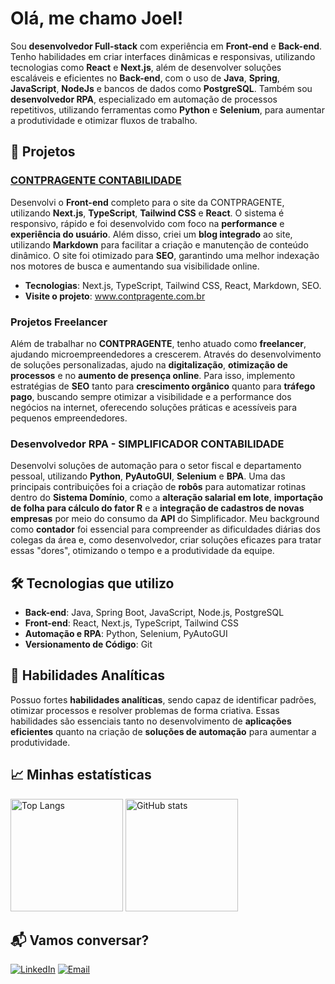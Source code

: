 <!--# Olá, me chamo Joel! 
Bem vindo ao meu perfil GitHub, onde compartilho minha jornada de aprendizado e projetos relacionados à tecnologia. 👋

## Sobre Mim

Minha jornada no mundo do desenvolvimento de software é impulsionada por uma curiosidade insaciável e uma busca constante por aprendizado. Com um conjunto diversificado de habilidades técnicas, estou comprometido em entregar resultados de alta qualidade em todas as etapas do ciclo de vida do desenvolvimento de software.-->


<!--## Conecte-se comigo-->
<!--[![Perfil DIO](https://img.shields.io/badge/-Meu%20Perfil%20na%20DIO-30A3DC?style=for-the-badge)](https://web.dio.me/users/joelsousa21/)-->
<!--
[![E-mail](https://img.shields.io/badge/-Email-000?style=for-the-badge&logo=microsoft-outlook&logoColor=E94D5F)](mailto:joelsousa21@outlook.com)
[![LinkedIn](https://img.shields.io/badge/-LinkedIn-000?style=for-the-badge&logo=linkedin&logoColor=30A3DC)](https://www.linkedin.com/in/joelsousa21/)
<!--
## Habilidades
![HTML5](https://img.shields.io/badge/HTML-000?style=for-the-badge&logo=html5&logoColor=30A3DC)
![CSS3](https://img.shields.io/badge/CSS3-000?style=for-the-badge&logo=css3&logoColor=E94D5F)
![JavaScript](https://img.shields.io/badge/JavaScript-000?style=for-the-badge&logo=javascript&logoColor=30A3DC)
[![Git](https://img.shields.io/badge/Git-000?style=for-the-badge&logo=git&logoColor=E94D5F)](https://git-scm.com/doc) 
[![GitHub](https://img.shields.io/badge/GitHub-000?style=for-the-badge&logo=github&logoColor=30A3DC)](https://docs.github.com/)
-->
<!--
## Tecnologias e Habilidades

Backend: ![Java](https://img.shields.io/badge/Java-000?style=for-the-badge&logo=java&logoColor=E94D5F) ![Python](https://img.shields.io/badge/Python-000?style=for-the-badge&logo=python&logoColor=E94D5F) ![Node.js](https://img.shields.io/badge/Node.js-000?style=for-the-badge&logo=node.js&logoColor=30A3DC)



Frontend: ![JavaScript](https://img.shields.io/badge/JavaScript-000?style=for-the-badge&logo=javascript&logoColor=30A3DC) ![HTML5](https://img.shields.io/badge/HTML-000?style=for-the-badge&logo=html5&logoColor=30A3DC) ![CSS3](https://img.shields.io/badge/CSS3-000?style=for-the-badge&logo=css3&logoColor=E94D5F) ![Angular](https://img.shields.io/badge/Angular-000?style=for-the-badge&logo=angular&logoColor=30A3DC) ![TypeScript](https://img.shields.io/badge/TypeScript-000?style=for-the-badge&logo=typescript&logoColor=E94D5F)


Tools: [![Git](https://img.shields.io/badge/Git-000?style=for-the-badge&logo=git&logoColor=E94D5F)](https://git-scm.com/doc) [![GitHub](https://img.shields.io/badge/GitHub-000?style=for-the-badge&logo=github&logoColor=30A3DC)](https://docs.github.com/)


Database: ![PostgreSQL](https://img.shields.io/badge/PostgreSQL-000?style=for-the-badge&logo=postgresql&logoColor=30A3DC) ![Oracle SQL](https://img.shields.io/badge/Oracle_SQL-000?style=for-the-badge&logo=oracle&logoColor=E94D5F)


IDEs: [![IntelliJ IDEA](https://img.shields.io/badge/IntelliJ_IDEA-000?style=for-the-badge&logo=intellij-idea&logoColor=30A3DC)](https://www.jetbrains.com/idea/) [![VSCode](https://img.shields.io/badge/VS_Code-000?style=for-the-badge&logo=visual-studio-code&logoColor=E94D5F)](https://code.visualstudio.com/)
-->









<!--
- 🖥️ Aprendendo Java, Python, JavaScript e outras linguagens de programação.
- 🗃️ Explorando bancos de dados, especialmente PostgreSQL.
- 🌐 Interessado em desenvolvimento web, análise de dados e automação.
-->
<!--
## Objetivos

Estou determinado a alcançar os seguintes objetivos em minha jornada na tecnologia:

- 👨‍💻 Desenvolver habilidades sólidas em programação e desenvolvimento de software.
- 🤝 Colaborar em projetos de código aberto e aprender com a comunidade.
- 📊 Aprofundar meu conhecimento em análise de dados e suas aplicações.
- 🌱 Explorar e dominar novas tecnologias e tendências da área.

Fique à vontade para explorar meus repositórios e projetos. Se você tiver alguma dúvida, sugestão ou oportunidade de colaboração, não hesite em entrar em contato!

<!--
**joelsousa21/joelsousa21** is a ✨ _special_ ✨ repository because its `README.md` (this file) appears on your GitHub profile.

Here are some ideas to get you started:

- 🔭 I’m currently working on ...
- 🌱 I’m currently learning ...
- 👯 I’m looking to collaborate on ...
- 🤔 I’m looking for help with ...
- 💬 Ask me about ...
- 📫 How to reach me: ...
- 😄 Pronouns: ...
- ⚡ Fun fact: ...
-->
<!--

<div align="left">
<img loading="lazy" height="180em" src="https://github-readme-stats.vercel.app/api/top-langs/?username=joelsousa21&layout=compact&langs_count=7&theme=dracula" alt="Top Langs" />
<img loading="lazy" height="180em" src="https://github-readme-stats.vercel.app/api?username=joelsousa21&show_icons=true&theme=dracula" alt="GitHub stats" />
</div>

-->

# Olá, me chamo Joel! 

Sou **desenvolvedor Full-stack** com experiência em **Front-end** e **Back-end**. Tenho habilidades em criar interfaces dinâmicas e responsivas, utilizando tecnologias como **React** e **Next.js**, além de desenvolver soluções escaláveis e eficientes no **Back-end**, com o uso de **Java**, **Spring**, **JavaScript**, **NodeJs** e bancos de dados como **PostgreSQL**. Também sou **desenvolvedor RPA**, especializado em automação de processos repetitivos, utilizando ferramentas como **Python** e **Selenium**, para aumentar a produtividade e otimizar fluxos de trabalho.


## 🚀 Projetos

### [CONTPRAGENTE CONTABILIDADE](https://www.contpragente.com.br)  
Desenvolvi o **Front-end** completo para o site da CONTPRAGENTE, utilizando **Next.js**, **TypeScript**, **Tailwind CSS** e **React**. O sistema é responsivo, rápido e foi desenvolvido com foco na **performance** e **experiência do usuário**. Além disso, criei um **blog integrado** ao site, utilizando **Markdown** para facilitar a criação e manutenção de conteúdo dinâmico. O site foi otimizado para **SEO**, garantindo uma melhor indexação nos motores de busca e aumentando sua visibilidade online.  
- **Tecnologias**: Next.js, TypeScript, Tailwind CSS, React, Markdown, SEO.  
- **Visite o projeto**: <a href="https://www.contpragente.com.br" target="_blank">www.contpragente.com.br</a>


### Projetos Freelancer  
Além de trabalhar no **CONTPRAGENTE**, tenho atuado como **freelancer**, ajudando microempreendedores a crescerem. Através do desenvolvimento de soluções personalizadas, ajudo na **digitalização**, **otimização de processos** e no **aumento de presença online**. Para isso, implemento estratégias de **SEO** tanto para **crescimento orgânico** quanto para **tráfego pago**, buscando sempre otimizar a visibilidade e a performance dos negócios na internet, oferecendo soluções práticas e acessíveis para pequenos empreendedores.

### Desenvolvedor RPA - **SIMPLIFICADOR CONTABILIDADE**  
Desenvolvi soluções de automação para o setor fiscal e departamento pessoal, utilizando **Python**, **PyAutoGUI**, **Selenium** e **BPA**. Uma das principais contribuições foi a criação de **robôs** para automatizar rotinas dentro do **Sistema Domínio**, como a **alteração salarial em lote**, **importação de folha para cálculo do fator R** e a **integração de cadastros de novas empresas** por meio do consumo da **API** do Simplificador. Meu background como **contador** foi essencial para compreender as dificuldades diárias dos colegas da área e, como desenvolvedor, criar soluções eficazes para tratar essas "dores", otimizando o tempo e a produtividade da equipe.


## 🛠️ Tecnologias que utilizo

- **Back-end**: Java, Spring Boot, JavaScript, Node.js, PostgreSQL
- **Front-end**: React, Next.js, TypeScript, Tailwind CSS
- **Automação e RPA**: Python, Selenium, PyAutoGUI
- **Versionamento de Código**: Git

## 🧠 Habilidades Analíticas

Possuo fortes **habilidades analíticas**, sendo capaz de identificar padrões, otimizar processos e resolver problemas de forma criativa. Essas habilidades são essenciais tanto no desenvolvimento de **aplicações eficientes** quanto na criação de **soluções de automação** para aumentar a produtividade.

## 📈 Minhas estatísticas

<div align="left">
  <img loading="lazy" height="180em" src="https://github-readme-stats.vercel.app/api/top-langs/?username=joelsousa21&layout=compact&langs_count=7&theme=dracula" alt="Top Langs" />
  <img loading="lazy" height="180em" src="https://github-readme-stats.vercel.app/api?username=joelsousa21&show_icons=true&theme=dracula" alt="GitHub stats" />
</div>

## 📬 Vamos conversar?

[![LinkedIn](https://img.shields.io/badge/-LinkedIn-000?style=for-the-badge&logo=linkedin&logoColor=30A3DC)](https://www.linkedin.com/in/joelsousa21/)
[![Email](https://img.shields.io/badge/-Email-000?style=for-the-badge&logo=microsoft-outlook&logoColor=E94D5F)](mailto:joelsousa21@outlook.com)

